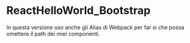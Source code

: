 # ReactHelloWorld_Bootstrap

In questa versione uso anche gli Alias di Webpack per far si che possa omettere il path dei miei componenti.
